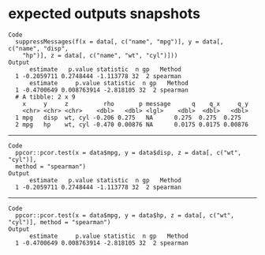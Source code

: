 # expected outputs snapshots

    Code
      suppressMessages(f(x = data[, c("name", "mpg")], y = data[, c("name", "disp",
        "hp")], z = data[, c("name", "wt", "cyl")]))
    Output
          estimate   p.value statistic  n gp   Method
      1 -0.2059711 0.2748444 -1.113778 32  2 spearman
          estimate     p.value statistic  n gp   Method
      1 -0.4700649 0.008763914 -2.818105 32  2 spearman
      # A tibble: 2 x 9
        x     y     z          rho       p message      q    q_x     q_y
        <chr> <chr> <chr>    <dbl>   <dbl> <lgl>    <dbl>  <dbl>   <dbl>
      1 mpg   disp  wt, cyl -0.206 0.275   NA      0.275  0.275  0.275  
      2 mpg   hp    wt, cyl -0.470 0.00876 NA      0.0175 0.0175 0.00876

---

    Code
      ppcor::pcor.test(x = data$mpg, y = data$disp, z = data[, c("wt", "cyl")],
      method = "spearman")
    Output
          estimate   p.value statistic  n gp   Method
      1 -0.2059711 0.2748444 -1.113778 32  2 spearman

---

    Code
      ppcor::pcor.test(x = data$mpg, y = data$hp, z = data[, c("wt", "cyl")], method = "spearman")
    Output
          estimate     p.value statistic  n gp   Method
      1 -0.4700649 0.008763914 -2.818105 32  2 spearman


